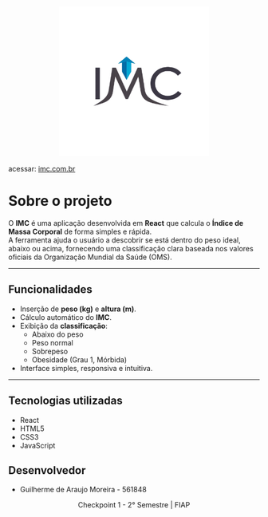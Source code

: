 <div align="center">

<a href="https://projeto-imc-react-6vbw.vercel.app/"><img src="./src/assets/img/logo.png" width="300px"/></a>
</div>

acessar: [imc.com.br](https://projeto-imc-react-6vbw.vercel.app/)

# Sobre o projeto
O **IMC** é uma aplicação desenvolvida em **React** que calcula o **Índice de Massa Corporal** de forma simples e rápida.  
A ferramenta ajuda o usuário a descobrir se está dentro do peso ideal, abaixo ou acima, fornecendo uma classificação clara baseada nos valores oficiais da Organização Mundial da Saúde (OMS).

---

## Funcionalidades
- Inserção de **peso (kg)** e **altura (m)**.  
- Cálculo automático do **IMC**.  
- Exibição da **classificação**:  
  - Abaixo do peso  
  - Peso normal  
  - Sobrepeso  
  - Obesidade (Grau 1, Mórbida)  
- Interface simples, responsiva e intuitiva.

---

## Tecnologias utilizadas
- React
- HTML5  
- CSS3  
- JavaScript

## Desenvolvedor 

* Guilherme de Araujo Moreira  - 561848

<p align="center">Checkpoint 1 - 2° Semestre | FIAP</p>
